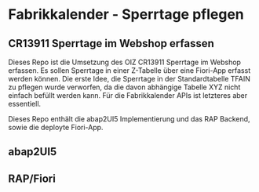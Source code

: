# Fabrikkalender - Sperrtage pflegen



## CR13911 Sperrtage im Webshop erfassen

Dieses Repo ist die Umsetzung des OIZ CR13911 Sperrtage im Webshop erfassen.  Es sollen Sperrtage in einer Z-Tabelle über eine Fiori-App erfasst werden können. Die erste Idee, die Sperrtage in der Standardtabelle TFAIN zu pflegen wurde verworfen, da die davon abhängige Tabelle XYZ nicht einfach befüllt werden kann. Für die Fabrikkalender APIs ist letzteres aber essentiell.

Dieses Repo enthält die abap2UI5 Implementierung und das RAP Backend, sowie die deployte Fiori-App.

## abap2UI5

## RAP/Fiori
